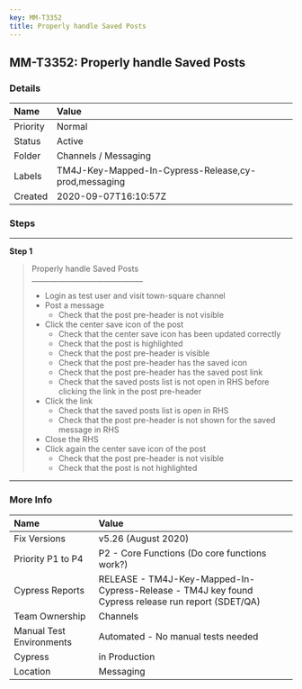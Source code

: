 ```yaml
---
key: MM-T3352
title: Properly handle Saved Posts
---
```


## MM-T3352: Properly handle Saved Posts

### Details

| Name     | Value                                                |
| :------- | :--------------------------------------------------- |
| Priority | Normal                                               |
| Status   | Active                                               |
| Folder   | Channels / Messaging                                 |
| Labels   | TM4J-Key-Mapped-In-Cypress-Release,cy-prod,messaging |
| Created  | 2020-09-07T16:10:57Z                                 |

### Steps

<hr/>

**Step 1**

> <article>Properly handle Saved Posts<br>_______________________________<ul><li>Login as test user and visit town-square channel</li><li>Post a message<ul><li>Check that the post pre-header is not visible</li></ul></li><li>Click the center save icon of the post<ul><li>Check that the center save icon has been updated correctly</li><li>Check that the post is highlighted</li><li>Check that the post pre-header is visible</li><li>Check that the post pre-header has the saved icon</li><li>Check that the post pre-header has the saved post link</li><li>Check that the saved posts list is not open in RHS before clicking the link in the post pre-header</li></ul></li><li>Click the link<ul><li>Check that the saved posts list is open in RHS</li><li>Check that the post pre-header is not shown for the saved message in RHS</li></ul></li><li>Close the RHS</li><li>Click again the center save icon of the post<ul><li>Check that the post pre-header is not visible</li><li>Check that the post is not highlighted</li></ul></li></ul></article>

<hr/>

### More Info

| Name                     | Value                                                                                              |
| :----------------------- | :------------------------------------------------------------------------------------------------- |
| Fix Versions             | v5.26 (August 2020)                                                                                |
| Priority P1 to P4        | P2 - Core Functions (Do core functions work?)                                                      |
| Cypress Reports          | RELEASE - TM4J-Key-Mapped-In-Cypress-Release - TM4J key found Cypress release run report (SDET/QA) |
| Team Ownership           | Channels                                                                                           |
| Manual Test Environments | Automated - No manual tests needed                                                                 |
| Cypress                  | in Production                                                                                      |
| Location                 | Messaging                                                                                          |
